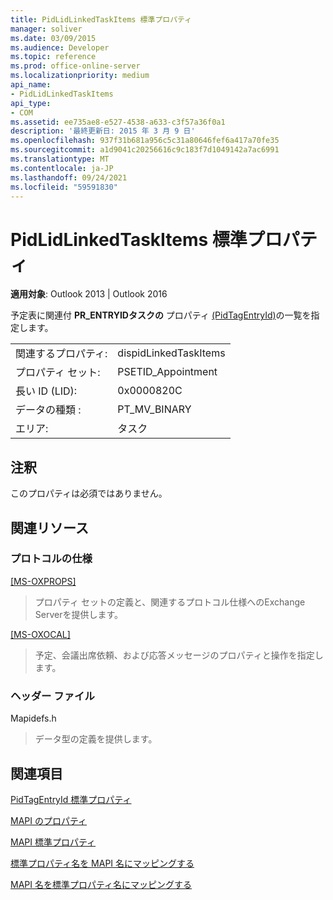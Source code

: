 ```yaml
---
title: PidLidLinkedTaskItems 標準プロパティ
manager: soliver
ms.date: 03/09/2015
ms.audience: Developer
ms.topic: reference
ms.prod: office-online-server
ms.localizationpriority: medium
api_name:
- PidLidLinkedTaskItems
api_type:
- COM
ms.assetid: ee735ae8-e527-4538-a633-c3f57a36f0a1
description: '最終更新日: 2015 年 3 月 9 日'
ms.openlocfilehash: 937f31b681a956c5c31a80646fef6a417a70fe35
ms.sourcegitcommit: a1d9041c20256616c9c183f7d1049142a7ac6991
ms.translationtype: MT
ms.contentlocale: ja-JP
ms.lasthandoff: 09/24/2021
ms.locfileid: "59591830"
---
```

# <a name="pidlidlinkedtaskitems-canonical-property"></a>PidLidLinkedTaskItems 標準プロパティ

  
  
**適用対象**: Outlook 2013 | Outlook 2016 
  
予定表に関連付 **PR_ENTRYIDタスクの** プロパティ [(PidTagEntryId)](pidtagentryid-canonical-property.md)の一覧を指定します。 
  
|||
|:-----|:-----|
|関連するプロパティ:  <br/> |dispidLinkedTaskItems  <br/> |
|プロパティ セット:  <br/> |PSETID_Appointment  <br/> |
|長い ID (LID):  <br/> |0x0000820C  <br/> |
|データの種類 :   <br/> |PT_MV_BINARY  <br/> |
|エリア:  <br/> |タスク  <br/> |
   
## <a name="remarks"></a>注釈

このプロパティは必須ではありません。
  
## <a name="related-resources"></a>関連リソース

### <a name="protocol-specifications"></a>プロトコルの仕様

[[MS-OXPROPS]](https://msdn.microsoft.com/library/f6ab1613-aefe-447d-a49c-18217230b148%28Office.15%29.aspx)
  
> プロパティ セットの定義と、関連するプロトコル仕様へのExchange Serverを提供します。
    
[[MS-OXOCAL]](https://msdn.microsoft.com/library/09861fde-c8e4-4028-9346-e7c214cfdba1%28Office.15%29.aspx)
  
> 予定、会議出席依頼、および応答メッセージのプロパティと操作を指定します。
    
### <a name="header-files"></a>ヘッダー ファイル

Mapidefs.h
  
> データ型の定義を提供します。
    
## <a name="see-also"></a>関連項目



[PidTagEntryId 標準プロパティ](pidtagentryid-canonical-property.md)


[MAPI のプロパティ](mapi-properties.md)
  
[MAPI 標準プロパティ](mapi-canonical-properties.md)
  
[標準プロパティ名を MAPI 名にマッピングする](mapping-canonical-property-names-to-mapi-names.md)
  
[MAPI 名を標準プロパティ名にマッピングする](mapping-mapi-names-to-canonical-property-names.md)

